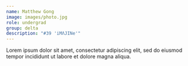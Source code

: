 ```yaml
---
name: Matthew Gong
image: images/photo.jpg
role: undergrad
group: delta
description: "#39 'iMΛJINe'"
---
```


Lorem ipsum dolor sit amet, consectetur adipiscing elit, sed do eiusmod tempor incididunt ut labore et dolore magna aliqua.
